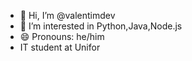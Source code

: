 - 👋 Hi, I’m @valentimdev
- 👀 I’m interested in Python,Java,Node.js
- 😄 Pronouns: he/him
- IT student at Unifor 
<!---
valentimdev/valentimdev is a ✨ special ✨ repository because its `README.md` (this file) appears on your GitHub profile.
You can click the Preview link to take a look at your changes.
--->
